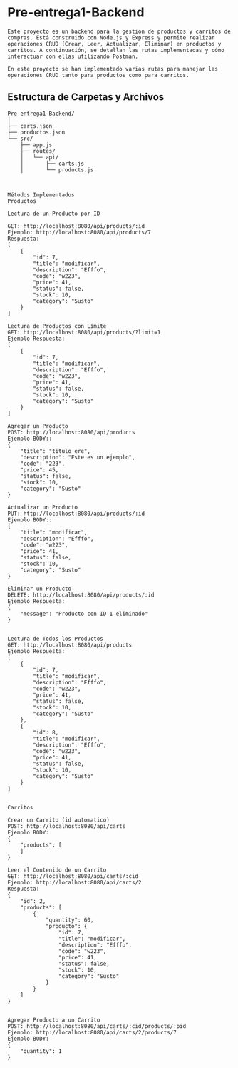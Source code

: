 # Pre-entrega1-Backend
`Este proyecto es un backend para la gestión de productos y carritos de compras. Está construido con Node.js y Express y permite realizar operaciones CRUD (Crear, Leer, Actualizar, Eliminar) en productos y carritos. A continuación, se detallan las rutas implementadas y cómo interactuar con ellas utilizando Postman.`

`En este proyecto se han implementado varias rutas para manejar las operaciones CRUD tanto para productos como para carritos.`

## Estructura de Carpetas y Archivos

```plaintext
Pre-entrega1-Backend/
│
├── carts.json
├── productos.json
└── src/
    ├── app.js
    ├── routes/
    │   └── api/
    │       ├── carts.js
    │       └── products.js



Métodos Implementados
Productos

Lectura de un Producto por ID

GET: http://localhost:8080/api/products/:id
Ejemplo: http://localhost:8080/api/products/7
Respuesta:
[
    {
        "id": 7,
        "title": "modificar",
        "description": "Efffo",
        "code": "w223",
        "price": 41,
        "status": false,
        "stock": 10,
        "category": "Susto"
    }
]

Lectura de Productos con Límite
GET: http://localhost:8080/api/products/?limit=1
Ejemplo Respuesta:
[
    {
        "id": 7,
        "title": "modificar",
        "description": "Efffo",
        "code": "w223",
        "price": 41,
        "status": false,
        "stock": 10,
        "category": "Susto"
    }
]

Agregar un Producto
POST: http://localhost:8080/api/products
Ejemplo BODY::
{
    "title": "titulo ere", 
    "description": "Este es un ejemplo", 
    "code": "223",
    "price": 45, 
    "status": false, 
    "stock": 10, 
    "category": "Susto" 
}

Actualizar un Producto
PUT: http://localhost:8080/api/products/:id
Ejemplo BODY::
{
    "title": "modificar", 
    "description": "Efffo", 
    "code": "w223",
    "price": 41, 
    "status": false, 
    "stock": 10, 
    "category": "Susto" 
}

Eliminar un Producto
DELETE: http://localhost:8080/api/products/:id
Ejemplo Respuesta:
{
    "message": "Producto con ID 1 eliminado"
}


Lectura de Todos los Productos
GET: http://localhost:8080/api/products
Ejemplo Respuesta:
[
    {
        "id": 7,
        "title": "modificar",
        "description": "Efffo",
        "code": "w223",
        "price": 41,
        "status": false,
        "stock": 10,
        "category": "Susto"
    },
    {
        "id": 8,
        "title": "modificar",
        "description": "Efffo",
        "code": "w223",
        "price": 41,
        "status": false,
        "stock": 10,
        "category": "Susto"
    }
]


Carritos

Crear un Carrito (id automatico)
POST: http://localhost:8080/api/carts
Ejemplo BODY:
{
    "products": [
    ]
}

Leer el Contenido de un Carrito
GET: http://localhost:8080/api/carts/:cid
Ejemplo: http://localhost:8080/api/carts/2
Respuesta:
{
    "id": 2,
    "products": [
        {
            "quantity": 60,
            "producto": {
                "id": 7,
                "title": "modificar",
                "description": "Efffo",
                "code": "w223",
                "price": 41,
                "status": false,
                "stock": 10,
                "category": "Susto"
            }
        }
    ]
}


Agregar Producto a un Carrito
POST: http://localhost:8080/api/carts/:cid/products/:pid
Ejemplo: http://localhost:8080/api/carts/2/products/7
Ejemplo BODY:
{
    "quantity": 1
}
